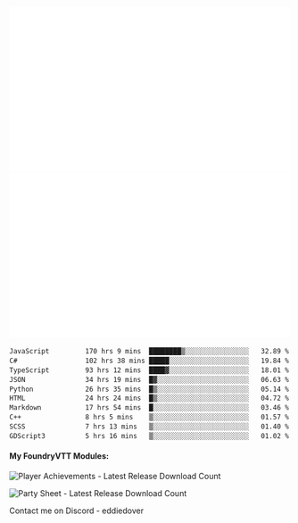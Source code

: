 
![](https://raw.githubusercontent.com/eddiedover/ghstats/master/generated/overview.svg)
![](https://raw.githubusercontent.com/eddiedover/ghstats/master/generated/languages.svg)

<!--START_SECTION:waka-->

```txt
JavaScript         170 hrs 9 mins  ████████▒░░░░░░░░░░░░░░░░   32.89 %
C#                 102 hrs 38 mins █████░░░░░░░░░░░░░░░░░░░░   19.84 %
TypeScript         93 hrs 12 mins  ████▓░░░░░░░░░░░░░░░░░░░░   18.01 %
JSON               34 hrs 19 mins  █▓░░░░░░░░░░░░░░░░░░░░░░░   06.63 %
Python             26 hrs 35 mins  █▒░░░░░░░░░░░░░░░░░░░░░░░   05.14 %
HTML               24 hrs 24 mins  █▒░░░░░░░░░░░░░░░░░░░░░░░   04.72 %
Markdown           17 hrs 54 mins  █░░░░░░░░░░░░░░░░░░░░░░░░   03.46 %
C++                8 hrs 5 mins    ▒░░░░░░░░░░░░░░░░░░░░░░░░   01.57 %
SCSS               7 hrs 13 mins   ▒░░░░░░░░░░░░░░░░░░░░░░░░   01.40 %
GDScript3          5 hrs 16 mins   ▒░░░░░░░░░░░░░░░░░░░░░░░░   01.02 %
```

<!--END_SECTION:waka-->

#### My FoundryVTT Modules:

  ![Player Achievements - Latest Release Download Count](https://img.shields.io/badge/dynamic/json?label=Player%20Achievements%20-%20Downloads@latest&query=assets%5B1%5D.download_count&url=https%3A%2F%2Fapi.github.com%2Frepos%2FEddieDover%2Ffvtt-player-achievements%2Freleases%2Flatest)

  ![Party Sheet - Latest Release Download Count](https://img.shields.io/badge/dynamic/json?label=Party%20Sheet%20-%20Downloads@latest&query=assets%5B1%5D.download_count&url=https%3A%2F%2Fapi.github.com%2Frepos%2FEddieDover%2Ffvtt-party-sheet%2Freleases%2Flatest)

<a rel="me" href="https://techhub.social/@EddieDover"></a>

Contact me on Discord - eddiedover
